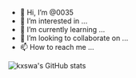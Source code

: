 - 👋 Hi, I’m @0035
- 👀 I’m interested in ...
- 🌱 I’m currently learning ...
- 💞️ I’m looking to collaborate on ...
- 📫 How to reach me ...

<!---
0035/0035 is a ✨ special ✨ repository because its `README.md` (this file) appears on your GitHub profile.
You can click the Preview link to take a look at your changes.
--->
![kxswa's GitHub stats](https://github-readme-stats.vercel.app/api?username=0035&show_icons=true&theme=radical)
